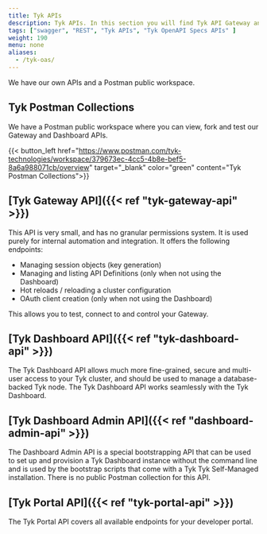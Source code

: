 ```yaml
---
title: Tyk APIs
description: Tyk APIs. In this section you will find Tyk API Gateway and Tyk Manager OpenAPI Specs APIs
tags: ["swagger", "REST", "Tyk APIs", "Tyk OpenAPI Specs APIs" ]
weight: 190
menu: none
aliases:
  - /tyk-oas/
---
```


We have our own APIs and a Postman public workspace.

## Tyk Postman Collections

We have a Postman public workspace where you can view, fork and test our Gateway and Dashboard APIs.


{{< button_left href="https://www.postman.com/tyk-technologies/workspace/379673ec-4cc5-4b8e-bef5-8a6a988071cb/overview" target="_blank" color="green" content="Tyk Postman Collections">}}

## [Tyk Gateway API]({{< ref "tyk-gateway-api" >}})

This API is very small, and has no granular permissions system. It is used purely for internal automation and integration. It offers the following endpoints:

* Managing session objects (key generation)
* Managing and listing API Definitions (only when not using the Dashboard)
* Hot reloads / reloading a cluster configuration
* OAuth client creation (only when not using the Dashboard)

This allows you to test, connect to and control your Gateway.

## [Tyk Dashboard API]({{< ref "tyk-dashboard-api" >}})

The Tyk Dashboard API allows much more fine-grained, secure and multi-user access to your Tyk cluster, and should be used to manage a database-backed Tyk node. The Tyk Dashboard API works seamlessly with the Tyk Dashboard.


## [Tyk Dashboard Admin API]({{< ref "dashboard-admin-api" >}})

The Dashboard Admin API is a special bootstrapping API that can be used to set up and provision a Tyk Dashboard instance without the command line and is used by the bootstrap scripts that come with a Tyk Tyk Self-Managed installation. There is no public Postman collection for this API.

## [Tyk Portal API]({{< ref "tyk-portal-api" >}})

The Tyk Portal API covers all available endpoints for your developer portal.

